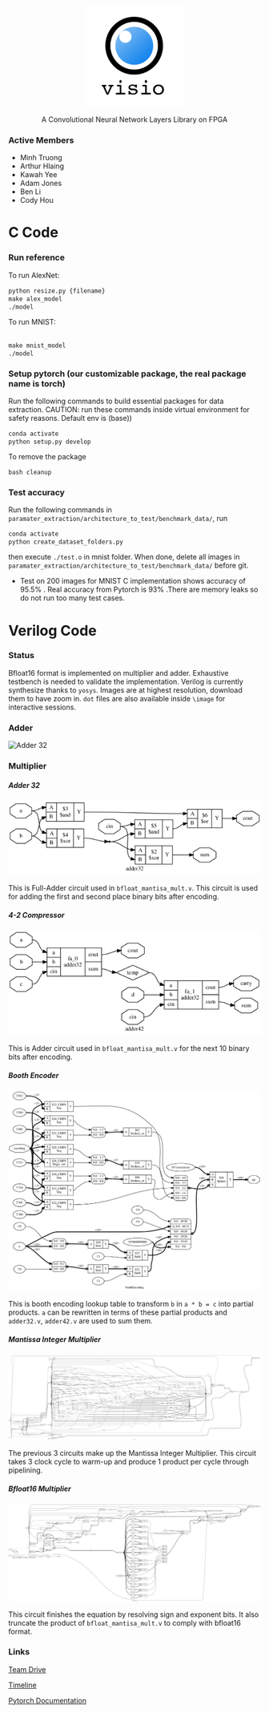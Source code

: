 <p align="center">
<img src="./image/icon.png" alt="drawing" width="200"/>
</p>
<p align="center">
A Convolutional Neural Network Layers Library on FPGA
</p>

### Active Members
* Minh Truong
* Arthur Hlaing
* Kawah Yee
* Adam Jones
* Ben Li
* Cody Hou

# C Code
### Run reference
To run AlexNet:

```
python resize.py {filename}
make alex_model
./model
```

To run MNIST:

```

make mnist_model
./model
```
### Setup pytorch (our customizable package, the real package name is torch)
Run the following commands to build essential packages for data extraction.
CAUTION: run these commands inside virtual environment for safety reasons. Default env is (base))
````
conda activate
python setup.py develop
````
To remove the package
````
bash cleanup
````

### Test accuracy
Run the following commands
in ````paramater_extraction/architecture_to_test/benchmark_data/````, run
````
conda activate
python create_dataset_folders.py
````
then execute ````./test.o```` in mnist folder. When done, delete all images in ````paramater_extraction/architecture_to_test/benchmark_data/````
before git.

* Test on 200 images for MNIST C implementation shows accuracy of 95.5% . Real
accuracy from Pytorch is 93% .There are memory leaks so do not run too many test cases.

# Verilog Code
### Status
Bfloat16 format is implemented on multiplier and adder. Exhaustive testbench is needed
to validate the implementation. Verilog is currently synthesize thanks to ````yosys````.
Images are at highest resolution, download them to have zoom in. ````dot```` files are
also available inside ````\image```` for interactive sessions.

### Adder
![Adder 32](./image/add.jpg)

### Multiplier
##### Adder 32
![Adder 32](./image/32.jpg)

This is Full-Adder circuit used in ````bfloat_mantisa_mult.v````. This circuit is
used for adding the first and second place binary bits after encoding.

##### 4-2 Compressor
![Adder 42](./image/42.jpg)

This is Adder circuit used in ````bfloat_mantisa_mult.v```` for the next 10 binary bits
after encoding.

##### Booth Encoder
![Booth encoder](./image/encoder.jpg)

This is booth encoding lookup table to transform ````b```` in ````a * b = c````
into partial products. ````a```` can be rewritten in terms of these partial products
and ````adder32.v````, ````adder42.v```` are used to sum them.

##### Mantissa Integer Multiplier
![mantissa](./image/mantisa.jpg)

The previous 3 circuits make up the Mantissa Integer Multiplier. This circuit takes
3 clock cycle to warm-up and produce 1 product per cycle through pipelining.

##### Bfloat16 Multiplier
![mult](./image/mult.jpg)

This circuit finishes the equation by resolving sign and exponent bits. It also
truncate the product of ````bfloat_mantisa_mult.v```` to comply with bfloat16 format.

### Links
[Team Drive](https://drive.google.com/drive/u/0/folders/0ANe2ju35xsddUk9PVA)

[Timeline](https://docs.google.com/spreadsheets/d/1Jvismn1Z5gcMJbm1m1PkuQDigpMFATq9cbqUX1LdR5o/edit?usp=drive_web&ouid=102807836831655614610)

[Pytorch Documentation](https://pytorch.org/docs/stable/index.html)
